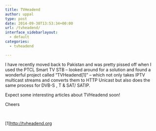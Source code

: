 ```yaml
---
title: TVHeadend
author: uppal
type: post
date: 2014-09-30T13:53:34+00:00
url: /tvheadend/
interface_sidebarlayout:
  - default
categories:
  - tvheadend

---
```

I have recently moved back to Pakistan and was pretty pissed off when I used the PTCL Smart TV STB &#8211; looked around for a solution and found a wonderful project called &#8220;TVHeadend[1]&#8221; &#8211; which not only takes IPTV multicast streams and converts them to HTTP Unicast but also does the same process for DVB-S , T & SAT/ SATIP.

Expect some interesting articles about TVHeadend soon!

Cheers

&nbsp;

[1]http://tvheadend.org

<!-- AdSense Now! Lite: PreFiltered - NoAds [ WP is not in the loop. ] -->
